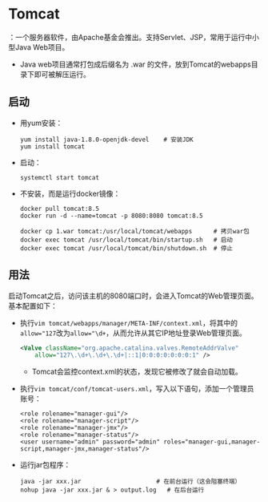 # Tomcat

：一个服务器软件，由Apache基金会推出。支持Servlet、JSP，常用于运行中小型Java Web项目。
- Java web项目通常打包成后缀名为 .war 的文件，放到Tomcat的webapps目录下即可被解压运行。

## 启动

- 用yum安装：
    ```
    yum install java-1.8.0-openjdk-devel    # 安装JDK
    yum install tomcat
    ```
- 启动：
    ```
    systemctl start tomcat
    ```

- 不安装，而是运行docker镜像：
    ```
    docker pull tomcat:8.5
    docker run -d --name=tomcat -p 8080:8080 tomcat:8.5

    docker cp 1.war tomcat:/usr/local/tomcat/webapps      # 拷贝war包
    docker exec tomcat /usr/local/tomcat/bin/startup.sh   # 启动
    docker exec tomcat /usr/local/tomcat/bin/shutdown.sh  # 停止
    ```

## 用法

启动Tomcat之后，访问该主机的8080端口时，会进入Tomcat的Web管理页面。基本配置如下：

- 执行`vim tomcat/webapps/manager/META-INF/context.xml`，将其中的`allow="127`改为`allow="\d+`，从而允许从其它IP地址登录Web管理页面。
  ```xml
  <Valve className="org.apache.catalina.valves.RemoteAddrValve"
      allow="127\.\d+\.\d+\.\d+|::1|0:0:0:0:0:0:0:1" />
  ```
  - Tomcat会监控context.xml的状态，发现它被修改了就会自动加载。

- 执行`vim tomcat/conf/tomcat-users.xml`，写入以下语句，添加一个管理员账号：
  ```
  <role rolename="manager-gui"/>
  <role rolename="manager-script"/>
  <role rolename="manager-jmx"/>
  <role rolename="manager-status"/>
  <user username="admin" password="admin" roles="manager-gui,manager-script,manager-jmx,manager-status"/>
  ```

- 运行jar包程序：
  ```shell
  java -jar xxx.jar                     # 在前台运行（这会阻塞终端）
  nohup java -jar xxx.jar & > output.log   # 在后台运行
  ```
